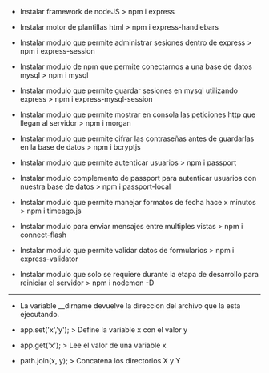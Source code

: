 
- Instalar framework de nodeJS > npm i express

- Instalar motor de plantillas html > npm i express-handlebars

- Instalar modulo que permite administrar sesiones dentro de express > npm i express-session

- Instalar modulo de npm que permite conectarnos a una base de datos mysql > npm i mysql

- Instalar modulo que permite guardar sesiones en mysql utilizando express > npm i express-mysql-session 

- Instalar modulo que permite mostrar en consola las peticiones http que llegan al servidor > npm i morgan

- Instalar modulo que permite cifrar las contraseñas antes de guardarlas en la base de datos > npm i bcryptjs

- Instalar modulo que permite autenticar usuarios > npm i passport

- Instalar modulo complemento de passport para autenticar usuarios con nuestra base de datos > npm i passport-local

- Instalar modulo que permite manejar formatos de fecha hace x minutos > npm i timeago.js

- Instalar modulo para enviar mensajes entre multiples vistas > npm i connect-flash

- Instalar modulo que permite validar datos de formularios > npm i express-validator

- Instalar modulo que solo se requiere durante la etapa de desarrollo para reiniciar el servidor > npm i nodemon -D 

------------------------------

- La variable __dirname devuelve la direccion del archivo que la esta ejecutando.

- app.set('x','y'); > Define la variable x con el valor y

- app.get('x'); > Lee el valor de una variable x

- path.join(x, y); > Concatena los directorios X y Y




